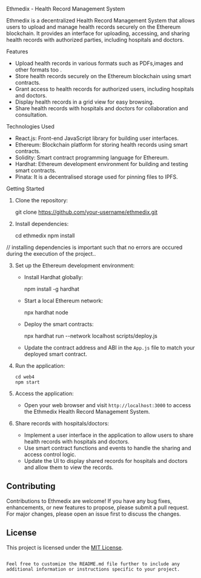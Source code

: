 


 Ethmedix - Health Record Management System

Ethmedix is a decentralized Health Record Management System that allows users to upload and manage health records securely on the Ethereum blockchain. It provides an interface for uploading, accessing, and sharing health records with authorized parties, including hospitals and doctors.

Features

- Upload health records in various formats such as PDFs,images and other formats too .
- Store health records securely on the Ethereum blockchain using smart contracts.
- Grant access to health records for authorized users, including hospitals and doctors.
- Display health records in a grid view for easy browsing.
- Share health records with hospitals and doctors for collaboration and consultation.

 Technologies Used

- React.js: Front-end JavaScript library for building user interfaces.
- Ethereum: Blockchain platform for storing health records using smart contracts.
- Solidity: Smart contract programming language for Ethereum.
- Hardhat: Ethereum development environment for building and testing smart contracts.
- Pinata: It is a decentralised storage used for pinning files to IPFS.


Getting  Started


1. Clone the repository:

  
   git clone https://github.com/your-username/ethmedix.git
   

2. Install dependencies:

   
   cd ethmedix
   npm install
 
// installing dependencies is important such that no errors are occured during the execution of the project..



3. Set up the Ethereum development environment:
   - Install Hardhat globally:

     npm install -g hardhat
    

   - Start a local Ethereum network:

     
     npx hardhat node
     

   - Deploy the smart contracts:

     npx hardhat run --network localhost scripts/deploy.js


   - Update the contract address and ABI in the `App.js` file to match your deployed smart contract.

4. Run the application:

   ```shell
   cd web4
   npm start
   ```

5. Access the application:
   - Open your web browser and visit `http://localhost:3000` to access the Ethmedix Health Record Management System.

6. Share records with hospitals/doctors:
   - Implement a user interface in the application to allow users to share health records with hospitals and doctors.
   - Use smart contract functions and events to handle the sharing and access control logic.
   - Update the UI to display shared records for hospitals and doctors and allow them to view the records.

## Contributing

Contributions to Ethmedix are welcome! If you have any bug fixes, enhancements, or new features to propose, please submit a pull request. For major changes, please open an issue first to discuss the changes.

## License

This project is licensed under the [MIT License](https://opensource.org/licenses/MIT).
```

Feel free to customize the README.md file further to include any additional information or instructions specific to your project.
